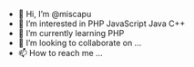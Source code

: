 - 👋 Hi, I’m @miscapu
- 👀 I’m interested in PHP JavaScript Java C++
- 🌱 I’m currently learning PHP
- 💞️ I’m looking to collaborate on ...
- 📫 How to reach me ...

<!---
miscapu/miscapu is a ✨ special ✨ repository because its `README.md` (this file) appears on your GitHub profile.
You can click the Preview link to take a look at your changes.
--->
